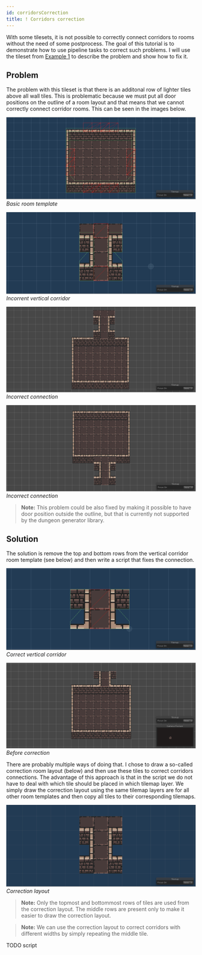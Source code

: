 ```yaml
---
id: corridorsCorrection
title: ! Corridors correction
---
```


With some tilesets, it is not possible to correctly connect corridors to rooms without the need of some postprocess. The goal of this tutorial is to demonstrate how to use pipeline tasks to correct such problems. I will use the tileset from [Example 1](example1.md) to describe the problem and show how to fix it.

## Problem

The problem with this tileset is that there is an additonal row of lighter tiles above all wall tiles. This is problematic because we must put all door positions on the outline of a room layout and that means that we cannot correctly connect corridor rooms. This can be seen in the images below.

<div class="two-columns">
<div>

![](assets/example2_room1.png)
*Basic room template*

</div>

<div>

![](assets/example2_wrong_corridor.png)
*Incorrent vertical corridor*

</div>
</div>



<div class="two-columns">
<div>

![](assets/example2_wrong_corridor2.png)
*Incorrect connection*

</div>

<div>

![](assets/example2_wrong_corridor3.png)
*Incorrect connection*

</div>
</div>

> **Note:** This problem could be also fixed by making it possible to have door position outside the outline, but that is currently not supported by the dungeon generator library. 

## Solution

The solution is remove the top and bottom rows from the vertical corridor room template (see below) and then write a script that fixes the connection.

<div class="two-columns">
<div>

![](assets/example2_corridor_vertical.png)
*Correct vertical corridor*

</div>

<div>

![](assets/corridors_correction_before_fix.png)
*Before correction*

</div>
</div>

There are probably multiple ways of doing that. I chose to draw a so-called correction room layout (below) and then use these tiles to correct corridors connections. The advantage of this approach is that in the script we do not have to deal with which tile should be placed in which tilemap layer. We simply draw the correction layout using the same tilemap layers are for all other room templates and then copy all tiles to their corresponding tilemaps.

<div class="two-columns">
<div>

![](assets/corridors_correction_layout.png)
*Correction layout*

</div>
</div>

> **Note:** Only the topmost and bottommost rows of tiles are used from the correction layout. The middle rows are present only to make it easier to draw the correction layout.

> **Note:** We can use the correction layout to correct corridors with different widths by simply repeating the middle tile.

TODO script